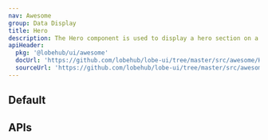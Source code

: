 ```yaml
---
nav: Awesome
group: Data Display
title: Hero
description: The Hero component is used to display a hero section on a webpage with a title, description, and action buttons. It supports customization of the action buttons, including their text, icon, link, and type. The component also supports responsive design for mobile devices.
apiHeader:
  pkg: '@lobehub/ui/awesome'
  docUrl: 'https://github.com/lobehub/lobe-ui/tree/master/src/awesome/Hero/index.md'
  sourceUrl: 'https://github.com/lobehub/lobe-ui/tree/master/src/awesome/Hero/index.tsx'
---
```


## Default

<code src="./demos/index.tsx" center></code>

## APIs
